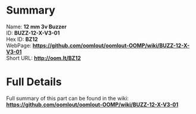 
Summary
=================
  
Name: __12 mm 3v Buzzer__    
ID: __BUZZ-12-X-V3-01__   
Hex ID: __BZ12__   
WebPage: __https://github.com/oomlout/oomlout-OOMP/wiki/BUZZ-12-X-V3-01__   
Short URL: __http://oom.lt/BZ12__   

Full Details
==========================
Full summary of this part can be found in the wiki:   
__https://github.com/oomlout/oomlout-OOMP/wiki/BUZZ-12-X-V3-01__    

